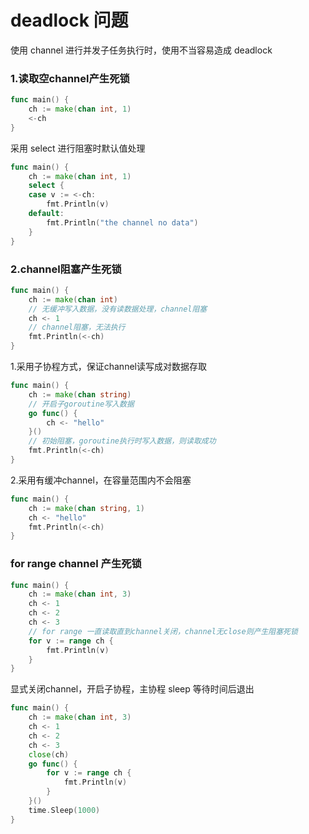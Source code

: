 # deadlock 问题

使用 channel 进行并发子任务执行时，使用不当容易造成 deadlock

### 1.读取空channel产生死锁
```go
func main() {
	ch := make(chan int, 1)
	<-ch
}
```

采用 select 进行阻塞时默认值处理
```go
func main() {
	ch := make(chan int, 1)
	select {
	case v := <-ch:
		fmt.Println(v)
	default:
		fmt.Println("the channel no data")
	}
}
```

### 2.channel阻塞产生死锁
```go
func main() {
	ch := make(chan int)
	// 无缓冲写入数据，没有读数据处理，channel阻塞
	ch <- 1 
	// channel阻塞，无法执行
	fmt.Println(<-ch) 
}
```

1.采用子协程方式，保证channel读写成对数据存取
```go
func main() {
	ch := make(chan string)
	// 开启子goroutine写入数据
	go func() {
		ch <- "hello"
	}()
	// 初始阻塞，goroutine执行时写入数据，则读取成功
	fmt.Println(<-ch)
}
```

2.采用有缓冲channel，在容量范围内不会阻塞
```go
func main() {
	ch := make(chan string, 1)
	ch <- "hello"
	fmt.Println(<-ch)
}
```

### for range channel 产生死锁
```go
func main() {
	ch := make(chan int, 3)
	ch <- 1
	ch <- 2
	ch <- 3
	// for range 一直读取直到channel关闭，channel无close则产生阻塞死锁
	for v := range ch {
		fmt.Println(v)
	}
}
```
显式关闭channel，开启子协程，主协程 sleep 等待时间后退出
```go
func main() {
	ch := make(chan int, 3)
	ch <- 1
	ch <- 2
	ch <- 3
	close(ch)
	go func() {
		for v := range ch {
			fmt.Println(v)
		}
	}()
	time.Sleep(1000)
}
```





